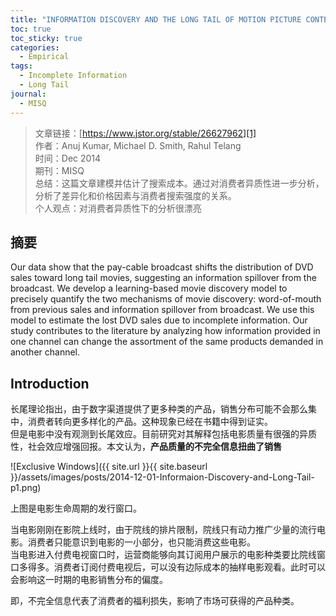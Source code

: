 ```yaml
---
title: "INFORMATION DISCOVERY AND THE LONG TAIL OF MOTION PICTURE CONTENT"
toc: true
toc_sticky: true
categories:
  - Empirical
tags:
  - Incomplete Information
  - Long Tail
journal:
  - MISQ
---
```


> 文章链接：[https://www.jstor.org/stable/26627962][1]  
> 作者：Anuj Kumar, Michael D. Smith, Rahul Telang  
> 时间：Dec 2014  
> 期刊：MISQ  
> 总结：这篇文章建模并估计了搜索成本。通过对消费者异质性进一步分析，分析了差异化和价格因素与消费者搜索强度的关系。  
> 个人观点：对消费者异质性下的分析很漂亮

## 摘要

Our data show that the pay-cable broadcast shifts the distribution of DVD sales toward long tail movies, suggesting an information spillover from the broadcast. We develop a learning-based movie discovery model to precisely quantify the two mechanisms of movie discovery: word-of-mouth from previous sales and information spillover from broadcast. We use this model to estimate the lost DVD sales due to incomplete information. Our study contributes to the literature by analyzing how information provided in one channel can change the assortment of the same products demanded in another channel.

## Introduction

长尾理论指出，由于数字渠道提供了更多种类的产品，销售分布可能不会那么集中，消费者转向更多样化的产品。这种现象已经在书籍中得到证实。  
但是电影中没有观测到长尾效应。目前研究对其解释包括电影质量有很强的异质性，社会效应增强回报。本文认为，**产品质量的不完全信息扭曲了销售**  

![Exclusive Windows]({{ site.url }}{{ site.baseurl }}/assets/images/posts/2014-12-01-Informaion-Discovery-and-Long-Tail-p1.png)

上图是电影生命周期的发行窗口。

当电影刚刚在影院上线时，由于院线的排片限制，院线只有动力推广少量的流行电影。消费者只能意识到电影的一小部分，也只能消费这些电影。  
当电影进入付费电视窗口时，运营商能够向其订阅用户展示的电影种类要比院线窗口多得多。消费者订阅付费电视后，可以没有边际成本的抽样电影观看。此时可以会影响这一时期的电影销售分布的偏度。

即，不完全信息代表了消费者的福利损失，影响了市场可获得的产品种类。

[1]: https://www.jstor.org/stable/26627962
